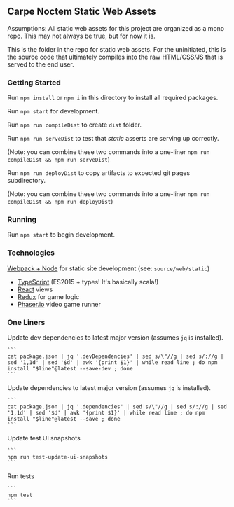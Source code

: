 ## Carpe Noctem Static Web Assets
Assumptions:  All static web assets for this project are organized as a mono repo.  This may not always be true, but for now it is.

This is the folder in the repo for static web assets.  For the uninitiated, this is the source code that ultimately compiles into the raw HTML/CSS/JS that is served to the end user.

### Getting Started
Run `npm install` or `npm i` in this directory to install all required packages.

Run `npm start` for development.

Run `npm run compileDist` to create `dist` folder.

Run `npm run serveDist` to test that _static_ asserts are serving up correctly.

(Note: you can combine these two commands into a one-liner `npm run compileDist && npm run serveDist`)

Run `npm run deployDist` to copy artifacts to expected git pages subdirectory.

(Note: you can combine these two commands into a one-liner `npm run compileDist && npm run deployDist`)

### Running
Run `npm start` to begin development.

### Technologies
[Webpack + Node](https://webpack.github.io/) for static site development (see: `source/web/static`)
  - [TypeScript](https://www.typescriptlang.org/) (ES2015 + types!  It's basically scala!)
  - [React](https://facebook.github.io/react/) views
  - [Redux](http://redux.js.org/docs/basics/UsageWithReact.html) for game logic
  - [Phaser.io](http://phaser.io/) video game runner


### One Liners
Update dev dependencies to latest major version (assumes `jq` is installed).

    ```
    cat package.json | jq '.devDependencies' | sed s/\"//g | sed s/://g | sed '1,1d' | sed '$d' | awk '{print $1}' | while read line ; do npm install "$line"@latest --save-dev ; done
    ```
Update dependencies to latest major version (assumes `jq` is installed).

    ```
    cat package.json | jq '.dependencies' | sed s/\"//g | sed s/://g | sed '1,1d' | sed '$d' | awk '{print $1}' | while read line ; do npm install "$line"@latest --save ; done
    ```
Update test UI snapshots

    ```
    npm run test-update-ui-snapshots
    ```

Run tests

    ```
    npm test
    ```